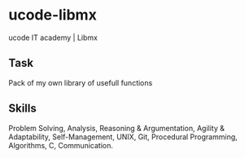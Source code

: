 # ucode-libmx
ucode IT academy | Libmx

## Task
Pack of my own library of usefull functions

## Skills
Problem Solving, Analysis, Reasoning & Argumentation, Agility & Adaptability, Self-Management, UNIX, Git, Procedural Programming, Algorithms, C, Communication.
